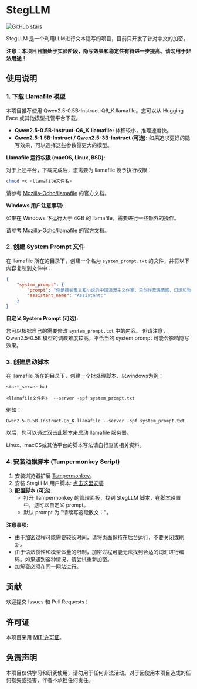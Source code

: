 # StegLLM
[![GitHub stars](https://img.shields.io/github/stars/Rin313/StegLLM.svg?style=social)](https://github.com/Rin313/StegLLM/stargazers)
<!-- 增加其他你觉得有用的徽章，比如license, 贡献者数量等 -->

StegLLM 是一个利用LLM进行文本隐写的项目，目前只开发了针对中文的加密。

**注意：本项目目前处于实验阶段，隐写效果和稳定性有待进一步提高。请勿用于非法用途！**

## 使用说明

### 1. 下载 Llamafile 模型

本项目推荐使用 Qwen2.5-0.5B-Instruct-Q6_K.llamafile。您可以从 Hugging Face 或其他模型托管平台下载。

- **Qwen2.5-0.5B-Instruct-Q6_K.llamafile:**  体积较小，推理速度快。
- **Qwen2.5-1.5B-Instruct / Qwen2.5-3B-Instruct (可选):**  如果追求更好的隐写效果，可以选择这些参数量更大的模型。

**Llamafile 运行权限 (macOS, Linux, BSD):**

对于上述平台，下载完成后，您需要为 llamafile 授予执行权限：

```bash
chmod +x <llamafile文件名>
```
请参考 [Mozilla-Ocho/llamafile](https://github.com/Mozilla-Ocho/llamafile) 的官方文档。

**Windows 用户注意事项:**

如果在 Windows 下运行大于 4GB 的 llamafile，需要进行一些额外的操作。

请参考 [Mozilla-Ocho/llamafile](https://github.com/Mozilla-Ocho/llamafile) 的官方文档。

### 2. 创建 System Prompt 文件

在 llamafile 所在的目录下，创建一个名为 `system_prompt.txt` 的文件，并将以下内容复制到文件中：

```json
{
    "system_prompt": {
        "prompt": "你是擅长散文和小说的中国浪漫主义作家，只创作充满情感，幻想和哲理的文字。你在续写文章时词汇丰富，经常使用不常规的词语和语法，并且绝对不会添加标题、作者、序号、提示等任何额外的信息或说明。",
        "assistant_name": "Assistant:"
    }
}
```

**自定义 System Prompt (可选):**

您可以根据自己的需要修改 `system_prompt.txt` 中的内容。  但请注意，Qwen2.5-0.5B 模型的调教难度较高，不恰当的 system prompt 可能会影响隐写效果。

### 3. 创建启动脚本

在 llamafile 所在的目录下，创建一个批处理脚本，以windows为例：

`start_server.bat`
```batch
<llamafile文件名>  --server -spf system_prompt.txt
```

例如：

```batch
Qwen2.5-0.5B-Instruct-Q6_K.llamafile --server -spf system_prompt.txt
```

以后，您可以通过双击此脚本来启动 llamafile 服务器。

Linux、macOS或其他平台的脚本写法请自行查阅相关资料。

### 4. 安装油猴脚本 (Tampermonkey Script)

1.  安装浏览器扩展 [Tampermonkey](https://www.tampermonkey.net/)。
2.  安装 StegLLM 用户脚本: [点击这里安装](https://greasyfork.org/zh-CN/scripts/525684-stegllm)
3.  **配置脚本 (可选):**
    *   打开 Tampermonkey 的管理面板，找到 StegLLM 脚本，在脚本设置中，您可以自定义 prompt。
    *   默认 prompt 为 "请续写这段散文："。

**注意事项:**
*   由于加密过程可能需要较长时间，请将页面保持在后台运行，不要关闭或刷新。
*   由于语法惯性和模型体量的限制，加密过程可能无法找到合适的词汇进行编码。如果遇到这种情况，请尝试重新加密。
*   加解密必须在同一网站进行。

## 贡献

欢迎提交 Issues 和 Pull Requests！

## 许可证

本项目采用 [MIT 许可证](LICENSE)。

## 免责声明

本项目仅供学习和研究使用，请勿用于任何非法活动。对于因使用本项目造成的任何损失或损害，作者不承担任何责任。
